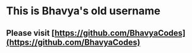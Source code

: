 # This is Bhavya's old username
## Please visit [https://github.com/BhavyaCodes](https://github.com/BhavyaCodes)
